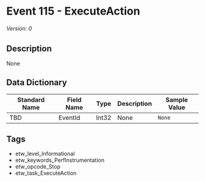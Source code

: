 # Event 115 - ExecuteAction
###### Version: 0

## Description
None

## Data Dictionary
|Standard Name|Field Name|Type|Description|Sample Value|
|---|---|---|---|---|
|TBD|EventId|Int32|None|`None`|

## Tags
* etw_level_Informational
* etw_keywords_PerfInstrumentation
* etw_opcode_Stop
* etw_task_ExecuteAction